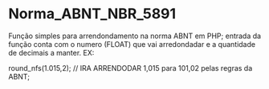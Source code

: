 # Norma_ABNT_NBR_5891

Função simples para arrendondamento na norma ABNT em PHP; entrada da função conta com o numero (FLOAT) que vai arredondadar e  a quantidade de decimais  a manter. EX:


round_nfs(1.015,2);  // IRA ARRENDODAR 1,015 para 101,02 pelas regras da ABNT;
